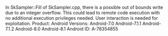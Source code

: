 In SkSampler::Fill of SkSampler.cpp, there is a possible out of bounds write due to an integer overflow. This could lead to remote code execution with no additional execution privileges needed. User interaction is needed for exploitation. Product: Android Versions: Android-7.0 Android-7.1.1 Android-7.1.2 Android-8.0 Android-8.1 Android ID: A-78354855